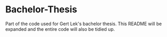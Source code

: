 # Bachelor-Thesis
Part of the code used for Gert Lek's bachelor thesis. This README will be expanded and the entire code will also be tidied up.
